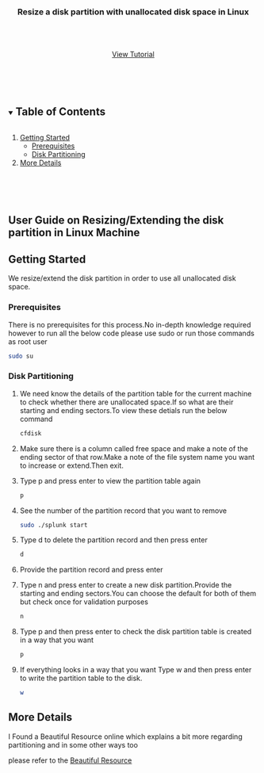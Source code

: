 <p align="center">
  <h3 align="center">Resize a disk partition with unallocated disk space in Linux </h3>

  <p align="center">
    <br />
    <br />
    <br />
    <a href="https://youtu.be/PgZu4PN50c8">View Tutorial</a>
  </p>
</p>


<br />
<br />
<br />

<!-- TABLE OF CONTENTS -->
<details open="open">
  <summary><h2 style="display: inline-block">Table of Contents</h2></summary>
  <ol>
    <li>
      <a href="#getting-started">Getting Started</a>
      <ul>
        <li><a href="#prerequisites">Prerequisites</a></li>
        <li><a href="#disk partitioning">Disk Partitioning</a></li>
      </ul>
    </li>
    <li><a href="#More Details">More Details</a></li>
  </ol>
</details>


<br />
<br />
<br />



<!-- ABOUT THE PROJECT -->
## User Guide on Resizing/Extending the disk partition in Linux Machine





<!-- GETTING STARTED -->
## Getting Started

We resize/extend the disk partition in order to use all unallocated disk space.

### Prerequisites

 There is no prerequisites for this process.No in-depth knowledge required however to run all the below code please use sudo or run those commands as root user 
  ```sh
  sudo su
  ```

### Disk Partitioning

1. We need know the details of the partition table for the current machine to check whether there are unallocated space.If so what are their starting and ending sectors.To view these detials run the below command
   ```sh
   cfdisk
   ```
2. Make sure there is a column called free space and make a note of the ending sector of that row.Make a note of the file system name you want to increase or extend.Then exit.


3. Type p and press enter to view the partition table again
   ```sh
   p
   ```
4. See the number of the partition record that you want to remove
   ```sh
   sudo ./splunk start
   ```
5. Type d to delete the partition record and then press enter
   ```sh
   d
   ```   

6. Provide the partition record and press enter

7. Type n and press enter to create a new disk partition.Provide the starting and ending sectors.You can choose the default for both of them but check once for validation purposes
   ```sh
   n
   ``` 

8. Type p and then press enter to check the disk partition table is created in a way that you want 
   ```sh
   p
   ``` 
   
9. If everything looks in a way that you want Type w and then press enter to write the partition table to the disk. 
   ```sh
   w
   ``` 
   
   
<!-- USAGE EXAMPLES -->
## More Details

I Found a Beautiful Resource online which explains a bit more regarding partitioning and in some other ways too

 please refer to the [Beautiful Resource](https://www.ryadel.com/en/resize-extend-disk-partition-unallocated-disk-space-linux-centos-rhel-ubuntu-debian/)





